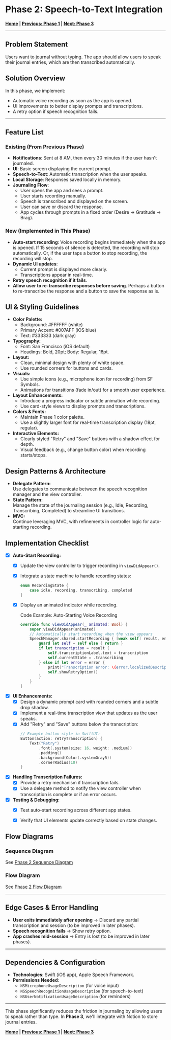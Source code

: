 # Phase 2: Speech-to-Text Integration

**[Home](../README.md) | [Previous: Phase 1](./phase_1.md) | [Next: Phase 3](./phase_3.md)**

---

## Problem Statement
Users want to journal without typing. The app should allow users to speak their journal entries, which are then transcribed automatically.

## Solution Overview
In this phase, we implement:
- Automatic voice recording as soon as the app is opened.
- UI improvements to better display prompts and transcriptions.
- A retry option if speech recognition fails.

---

## Feature List
### **Existing (From Previous Phase)**
- **Notifications**: Sent at 8 AM, then every 30 minutes if the user hasn't journaled.
- **UI**: Basic screen displaying the current prompt.
- **Speech-to-Text**: Automatic transcription when the user speaks.
- **Local Storage**: Responses saved locally in memory.
- **Journaling Flow**:
  - User opens the app and sees a prompt.
  - User starts recording manually.
  - Speech is transcribed and displayed on the screen.
  - User can save or discard the response.
  - App cycles through prompts in a fixed order (Desire → Gratitude → Brag).

### **New (Implemented in This Phase)**
- **Auto-start recording**: Voice recording begins immediately when the app is opened. If 15 seconds of silence is detected, the recording will stop automatically. Or, if the user taps a button to stop recording, the recording will stop.
- **Dynamic UI updates**:
  - Current prompt is displayed more clearly.
  - Transcriptions appear in real-time.
- **Retry speech recognition if it fails**.
- **Allow user to re-transcribe responses before saving**. Perhaps a button to re-transcribe the response and a button to save the response as is.

## UI & Styling Guidelines
- **Color Palette:**  
  - Background: #FFFFFF (white)  
  - Primary Accent: #007AFF (iOS blue)  
  - Text: #333333 (dark gray)  
- **Typography:**  
  - Font: San Francisco (iOS default)  
  - Headings: Bold, 20pt; Body: Regular, 16pt.
- **Layout:**  
  - Clean, minimal design with plenty of white space.
  - Use rounded corners for buttons and cards.
- **Visuals:**  
  - Use simple icons (e.g., microphone icon for recording) from SF Symbols.
  - Animations for transitions (fade in/out) for a smooth user experience.
- **Layout Enhancements:**  
  - Introduce a progress indicator or subtle animation while recording.
  - Use card-style views to display prompts and transcriptions.
- **Colors & Fonts:**  
  - Maintain Phase 1 color palette.
  - Use a slightly larger font for real-time transcription display (18pt, regular).
- **Interactive Elements:**  
  - Clearly styled "Retry" and "Save" buttons with a shadow effect for depth.
  - Visual feedback (e.g., change button color) when recording starts/stops.

## Design Patterns & Architecture
- **Delegate Pattern:**  
  Use delegates to communicate between the speech recognition manager and the view controller.
- **State Pattern:**  
  Manage the state of the journaling session (e.g., Idle, Recording, Transcribing, Completed) to streamline UI transitions.
- **MVC:**  
  Continue leveraging MVC, with refinements in controller logic for auto-starting recording.

## Implementation Checklist
- [x] **Auto-Start Recording:**  
  - [x] Update the view controller to trigger recording in `viewDidAppear()`.
  - [x] Integrate a state machine to handle recording states:
    ```swift
    enum RecordingState {
        case idle, recording, transcribing, completed
    }
    ```
  - [x] Display an animated indicator while recording.
    
    Code Example: Auto-Starting Voice Recording
    ```swift
    override func viewDidAppear(_ animated: Bool) {
        super.viewDidAppear(animated)
        // Automatically start recording when the view appears
        SpeechManager.shared.startRecording { [weak self] result, error in
            guard let self = self else { return }
            if let transcription = result {
                self.transcriptionLabel.text = transcription
                self.currentState = .transcribing
            } else if let error = error {
                print("Transcription error: \(error.localizedDescription)")
                self.showRetryOption()
            }
        }
    }
    ```

- [x] **UI Enhancements:**  
  - [x] Design a dynamic prompt card with rounded corners and a subtle drop shadow.
  - [x] Implement a real-time transcription view that updates as the user speaks.
  - [x] Add "Retry" and "Save" buttons below the transcription:
    ```swift
    // Example button style in SwiftUI:
    Button(action: retryTranscription) {
        Text("Retry")
            .font(.system(size: 16, weight: .medium))
            .padding()
            .background(Color(.systemGray5))
            .cornerRadius(10)
    }
    ```

- [x] **Handling Transcription Failures:**  
  - [x] Provide a retry mechanism if transcription fails.
  - [x] Use a delegate method to notify the view controller when transcription is complete or if an error occurs.

- [x] **Testing & Debugging:**  
  - [x] Test auto-start recording across different app states.
  - [x] Verify that UI elements update correctly based on state changes.


## Flow Diagrams

### **Sequence Diagram**
See [Phase 2 Sequence Diagram](./diagrams/phase_2_sequence_diagram.md)

### **Flow Diagram**
See [Phase 2 Flow Diagram](./diagrams/phase_2_flow_diagram.md)

---

## Edge Cases & Error Handling
- **User exits immediately after opening** → Discard any partial transcription and session (to be improved in later phases).
- **Speech recognition fails** → Show retry option.
- **App crashes mid-session** → Entry is lost (to be improved in later phases).

---

## Dependencies & Configuration
- **Technologies**: Swift (iOS app), Apple Speech Framework.
- **Permissions Needed**:
  - `NSMicrophoneUsageDescription` (for voice input)
  - `NSSpeechRecognitionUsageDescription` (for speech-to-text)
  - `NSUserNotificationUsageDescription` (for reminders)

---

This phase significantly reduces the friction in journaling by allowing users to speak rather than type. In **Phase 3**, we'll integrate with Notion to store journal entries.

**[Home](../README.md) | [Previous: Phase 1](./phase_1.md) | [Next: Phase 3](./phase_3.md)**

